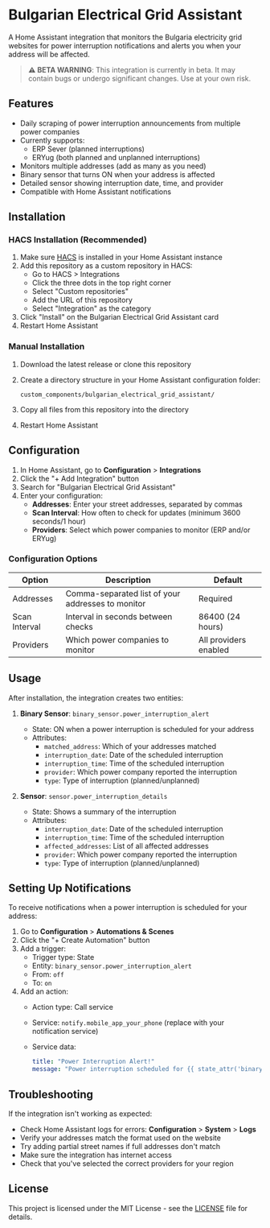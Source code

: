 # Bulgarian Electrical Grid Assistant

A Home Assistant integration that monitors the Bulgaria electricity grid websites for power interruption notifications and alerts you when your address will be affected.

> **⚠️ BETA WARNING**: This integration is currently in beta. It may contain bugs or undergo significant changes. Use at your own risk.

## Features

- Daily scraping of power interruption announcements from multiple power companies
- Currently supports:
  - ERP Sever (planned interruptions)
  - ERYug (both planned and unplanned interruptions)
- Monitors multiple addresses (add as many as you need)
- Binary sensor that turns ON when your address is affected
- Detailed sensor showing interruption date, time, and provider
- Compatible with Home Assistant notifications

## Installation

### HACS Installation (Recommended)

1. Make sure [HACS](https://hacs.xyz/) is installed in your Home Assistant instance
2. Add this repository as a custom repository in HACS:
   - Go to HACS > Integrations
   - Click the three dots in the top right corner
   - Select "Custom repositories"
   - Add the URL of this repository
   - Select "Integration" as the category
3. Click "Install" on the Bulgarian Electrical Grid Assistant card
4. Restart Home Assistant

### Manual Installation

1. Download the latest release or clone this repository
2. Create a directory structure in your Home Assistant configuration folder:

   ```
   custom_components/bulgarian_electrical_grid_assistant/
   ```

3. Copy all files from this repository into the directory
4. Restart Home Assistant

## Configuration

1. In Home Assistant, go to **Configuration** > **Integrations**
2. Click the "+ Add Integration" button
3. Search for "Bulgarian Electrical Grid Assistant"
4. Enter your configuration:
   - **Addresses**: Enter your street addresses, separated by commas
   - **Scan Interval**: How often to check for updates (minimum 3600 seconds/1 hour)
   - **Providers**: Select which power companies to monitor (ERP and/or ERYug)

### Configuration Options

| Option | Description | Default |
|--------|-------------|---------|
| Addresses | Comma-separated list of your addresses to monitor | Required |
| Scan Interval | Interval in seconds between checks | 86400 (24 hours) |
| Providers | Which power companies to monitor | All providers enabled |

## Usage

After installation, the integration creates two entities:

1. **Binary Sensor**: `binary_sensor.power_interruption_alert`
   - State: ON when a power interruption is scheduled for your address
   - Attributes:
     - `matched_address`: Which of your addresses matched
     - `interruption_date`: Date of the scheduled interruption
     - `interruption_time`: Time of the scheduled interruption
     - `provider`: Which power company reported the interruption
     - `type`: Type of interruption (planned/unplanned)

2. **Sensor**: `sensor.power_interruption_details`
   - State: Shows a summary of the interruption
   - Attributes:
     - `interruption_date`: Date of the scheduled interruption
     - `interruption_time`: Time of the scheduled interruption
     - `affected_addresses`: List of all affected addresses
     - `provider`: Which power company reported the interruption
     - `type`: Type of interruption (planned/unplanned)

## Setting Up Notifications

To receive notifications when a power interruption is scheduled for your address:

1. Go to **Configuration** > **Automations & Scenes**
2. Click the "+ Create Automation" button
3. Add a trigger:
   - Trigger type: State
   - Entity: `binary_sensor.power_interruption_alert`
   - From: `off`
   - To: `on`
4. Add an action:
   - Action type: Call service
   - Service: `notify.mobile_app_your_phone` (replace with your notification service)
   - Service data:

     ```yaml
     title: "Power Interruption Alert!"
     message: "Power interruption scheduled for {{ state_attr('binary_sensor.power_interruption_alert', 'matched_address') }} on {{ state_attr('binary_sensor.power_interruption_alert', 'interruption_date') }} at {{ state_attr('binary_sensor.power_interruption_alert', 'interruption_time') }} by {{ state_attr('binary_sensor.power_interruption_alert', 'provider') }}"
     ```

## Troubleshooting

If the integration isn't working as expected:

- Check Home Assistant logs for errors: **Configuration** > **System** > **Logs**
- Verify your addresses match the format used on the website
- Try adding partial street names if full addresses don't match
- Make sure the integration has internet access
- Check that you've selected the correct providers for your region

## License

This project is licensed under the MIT License - see the [LICENSE](LICENSE) file for details.
